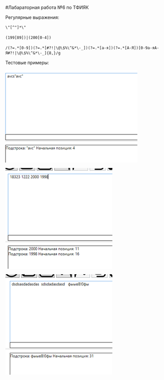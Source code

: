 #Лабараторная работа №6 по ТФИЯК

Регулярные выражения:
```
\"[^"]*\"

(199[89])|(200[0-4])

/(?=.*[0-9])(?=.*[#?!|\@\$%\^&*\-_])(?=.*[а-я])(?=.*[А-Я])[0-9а-яА-Я#?!|\@\$%\^&*\-_]{8,}/g
```

Тестовые примеры:

![](ex1.png)

![](ex2.png)

![](ex3.png)
